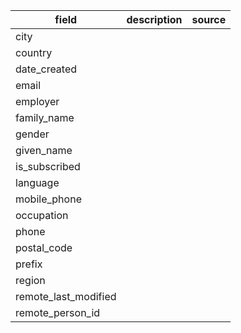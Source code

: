 |field|description|source|
|---|---|---|
|city|||
|country|||
|date_created|||
|email|||
|employer|||
|family_name|||
|gender|||
|given_name|||
|is_subscribed|||
|language|||
|mobile_phone|||
|occupation|||
|phone|||
|postal_code|||
|prefix|||
|region|||
|remote_last_modified|||
|remote_person_id|||
